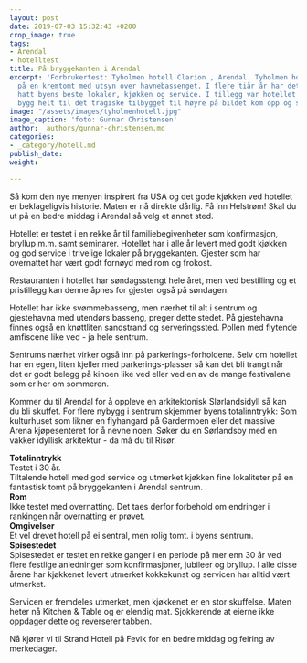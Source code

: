 ```yaml
---
layout: post
date: 2019-07-03 15:32:43 +0200
crop_image: true
tags:
- Arendal
- hotelltest
title: På bryggekanten i Arendal
excerpt: 'Forbrukertest: Tyholmen hotell Clarion , Arendal. Tyholmen hotell ligger
  på en kremtomt med utsyn over havnebassenget. I flere tiår år har dette hotellet
  hatt byens beste lokaler, kjøkken og service. I tillegg var hotellet et vakkert
  bygg helt til det tragiske tilbygget til høyre på bildet kom opp og skjemmet arkitekturen.'
image: "/assets/images/tyholmenhotell.jpg"
image_caption: 'foto: Gunnar Christensen'
author: _authors/gunnar-christensen.md
categories:
- _category/hotell.md
publish_date: 
weight: 

---
```

Så kom den nye menyen inspirert fra USA og det gode kjøkken ved hotellet er beklageligvis historie. Maten er nå direkte dårlig. Få inn Helstrøm! Skal du ut på en bedre middag i Arendal så velg et annet sted.

Hotellet er testet i en rekke år til familiebegivenheter som konfirmasjon, bryllup m.m. samt seminarer. Hotellet har i alle år levert med godt kjøkken og god service i trivelige lokaler på bryggekanten. Gjester som har overnattet har vært godt fornøyd med rom og frokost.

Restauranten i hotellet har søndagsstengt hele året, men ved bestilling og et pristillegg kan denne åpnes for gjester også på søndagen.

Hotellet har ikke svømmebasseng, men nærhet til alt i sentrum og gjestehavna med utendørs basseng, preger dette stedet. På gjestehavna finnes også en knøttliten sandstrand og serveringssted. Pollen med flytende amfiscene like ved - ja hele sentrum.

Sentrums nærhet virker også inn på parkerings-forholdene. Selv om hotellet har en egen, liten kjeller med parkerings-plasser så kan det bli trangt når det er godt belegg på kinoen like ved eller ved en av de mange festivalene som er her om sommeren.

Kommer du til Arendal for å oppleve en arkitektonisk Slørlandsidyll så kan du bli skuffet. For flere nybygg i sentrum skjemmer byens totalinntrykk: Som kulturhuset som likner en flyhangard på Gardermoen eller det massive Arena kjøpesenteret for å nevne noen. Søker du en Sørlandsby med en vakker idyllisk arkitektur - da må du til Risør.

**Totalinntrykk**  
Testet i 30 år.  
Tiltalende hotell med god service og utmerket kjøkken fine lokaliteter på en fantastisk tomt på bryggekanten i Arendal sentrum.  
**Rom**  
Ikke testet med overnatting. Det taes derfor forbehold om endringer i rankingen når overnatting er prøvet.  
**Omgivelser**  
Et vel drevet hotell på ei sentral, men rolig tomt. i byens sentrum.  
**Spisestedet**  
Spisestedet er testet en rekke ganger i en periode på mer enn 30 år ved flere festlige anledninger som konfirmasjoner, jubileer og bryllup. I alle disse årene har kjøkkenet levert utmerket kokkekunst og servicen har alltid vært utmerket.

Servicen er fremdeles utmerket, men kjøkkenet er en stor skuffelse. Maten heter nå Kitchen & Table og er elendig mat. Sjokkerende at eierne ikke oppdager dette og reverserer tabben.

Nå kjører vi til Strand Hotell på Fevik for en bedre middag og feiring av merkedager.